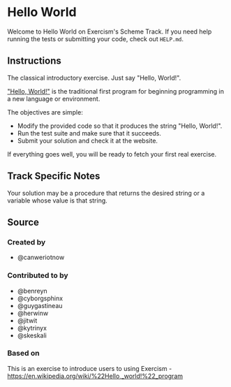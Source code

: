 # Hello World

Welcome to Hello World on Exercism's Scheme Track.
If you need help running the tests or submitting your code, check out `HELP.md`.

## Instructions

The classical introductory exercise.
Just say "Hello, World!".

["Hello, World!"][hello-world] is the traditional first program for beginning programming in a new language or environment.

The objectives are simple:

- Modify the provided code so that it produces the string "Hello, World!".
- Run the test suite and make sure that it succeeds.
- Submit your solution and check it at the website.

If everything goes well, you will be ready to fetch your first real exercise.

[hello-world]: https://en.wikipedia.org/wiki/%22Hello,_world!%22_program

## Track Specific Notes

Your solution may be a procedure that returns the desired string or a variable whose value is that string.

## Source

### Created by

- @canweriotnow

### Contributed to by

- @benreyn
- @cyborgsphinx
- @guygastineau
- @herwinw
- @jitwit
- @kytrinyx
- @skeskali

### Based on

This is an exercise to introduce users to using Exercism - https://en.wikipedia.org/wiki/%22Hello,_world!%22_program